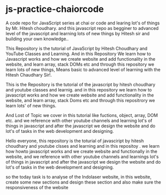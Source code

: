 # js-practice-chaiorcode
A code repo for JavaScript series at chai or code and learing lot's of things by Mr. Hitesh choudhary. and this javascript repo as begginer to advanced level of the javascript and learning lots of new things by Hitesh sir and building your own knowledge..


This Repository is the tutorial of JavaScript by Hitesh Choudhary and YouTube Classes and Learning.
And in this Repository We learn how to Javascript works and how we create website and add functionality in the website,
and learn array, stack DOMs etc and through this repository we learn lots of new things,
Means basic to advanced level of learning with the Hitesh Chaudhary Sir!.


This is the Repository is the tutorial of the javascript by hitesh choudhary and youtube classes and learnig.
and in this repository we learn how to javascript works and how we create website and add functionality in the website,
and learn array, stack Doms etc and through this 
repositrory we learn lots' of new things.


And Lost of Topic we cover in this tutorial like fuctions, object, array, DOM etc.
and we reference with other youtube channels and learning lot's of things in javascript 
and after the javascript we design the website and do lot's of tasks in the web development and designing.



Hello everyone, this repository is the toturial of javasciript by hitesh choudhary and youtube clsses and learning
and in this repositoy . we learn how howto javascript works and we create website and functionally in the website, 
and we reference with other youtube channels and learnings lot's of things in javascript 
and after the javascript we design the website and do lot's of tasks in the web development and designing.




so the today task is to analyse of the Indolaser website,
in this website, create some new sections and design these section 
and also make sure the responsiveness of the website
